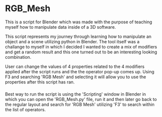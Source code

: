 # RGB_Mesh
This is a script for Blender which was made with the purpose of teaching myself how to manipulate data inside of a 3D software.

This script represents my journey through learning how to manipulate an object and a scene 
utilizing python in Blender. The tool itself was a challange to myself in which I decided
I wanted to create a mix of modifiers and get a random result and this one turned out to be an
interesting looking combination.
  
User can change the values of 4 properties related to the 4 modifiers applied after the script
runs and the the operator pop-up comes up. Using F3 and searching 'RGB Mesh' and selecting it 
will allow you to use the properties after this script has ran.

###

Best way to run the script is using the 'Scripting' window in Blender in which you can open the 'RGB_Mesh.py' file, run it and then later go back to the regular
layout and search for 'RGB Mesh' utilizing 'F3' to search within the list of operators.

